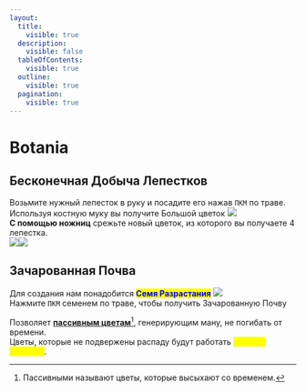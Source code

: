 ```yaml
---
layout:
  title:
    visible: true
  description:
    visible: false
  tableOfContents:
    visible: true
  outline:
    visible: true
  pagination:
    visible: true
---
```


# Botania

## Бесконечная Добыча Лепестков

Возьмите нужный лепесток в руку и посадите его нажав `ПКМ` по траве.\
Используя костную муку вы получите Большой цветок ![](https://cdn.discordapp.com/attachments/1125896171848732772/1126534006687674458/petal.gif)\
**С помощью ножниц** срежьте новый цветок, из которого вы получаете 4 лепестка.\
![](https://media.discordapp.net/attachments/1125896171848732772/1126535487419596860/-1.png)![](https://media.discordapp.net/attachments/1125896171848732772/1126535799643578368/Screenshot\_1.png)

## Зачарованная Почва <img src="https://ftbwiki.org/images/thumb/5/52/Block_Enchanted_Soil.png/128px-Block_Enchanted_Soil.png" alt="" data-size="line">

Для создания нам понадобится <mark style="color:blue;">**Семя Разрастания**</mark> ![](https://cdn.discordapp.com/attachments/1125896171848732772/1132064735018369134/overgrowthSeed.gif)\
Нажмите `ПКМ` семенем по траве, чтобы получить Зачарованную Почву

Позволяет [**пассивным цветам**](#user-content-fn-1)[^1], генерирующим ману, не погибать от времени.\
Цветы, которые не подвержены распаду будут работать <mark style="color:yellow;">**в 2 раза быстрее**</mark>.

[^1]: Пассивными называют цветы, которые высыхают со временем.
